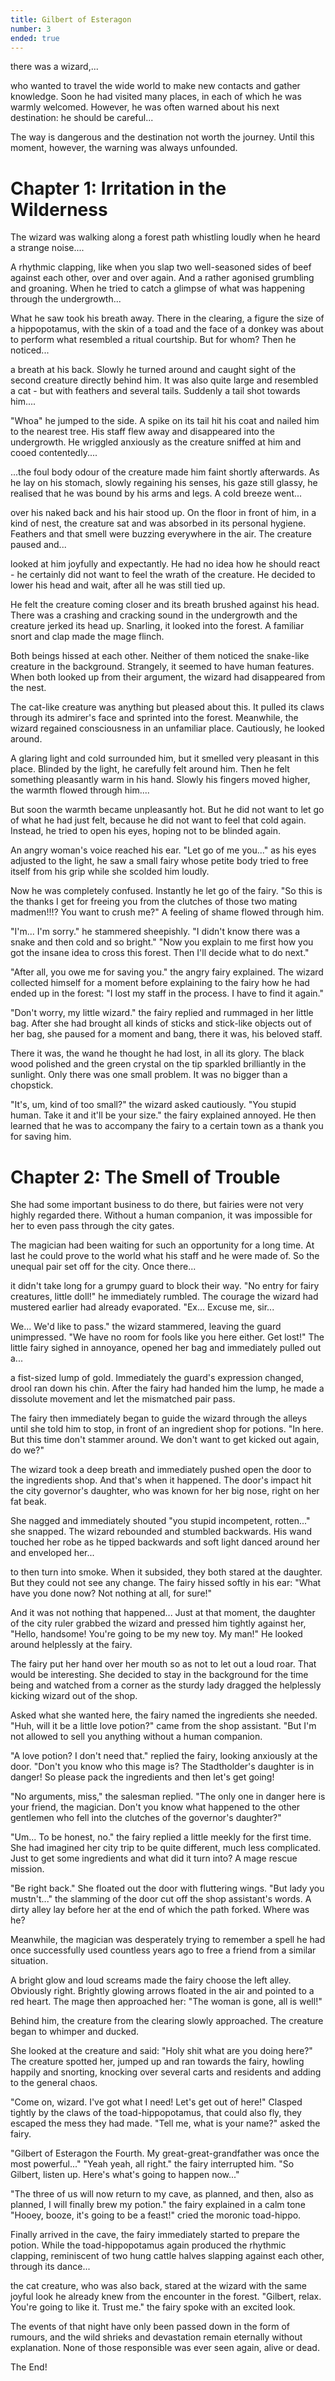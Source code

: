 ```yaml
---
title: Gilbert of Esteragon
number: 3
ended: true
---
```


<story-part-legacy username="mkt">there was a wizard,...</story-part-legacy>

<story-part-legacy username="atra-aranea">who wanted to travel the wide world to make new contacts and gather knowledge. Soon he had visited many places, in each of which he was warmly welcomed. However, he was often warned about his next destination: he should be careful...</story-part-legacy>

<story-part-legacy username="holger.random">The way is dangerous and the destination not worth the journey. Until this moment, however, the warning was always unfounded.</story-part-legacy>

<story-part-legacy username="mkt">

# Chapter 1: Irritation in the Wilderness

</story-part-legacy>

<story-part-legacy username="holger.random">The wizard was walking along a forest path whistling loudly when he heard a strange noise....</story-part-legacy>

<story-part-legacy username="mkt">A rhythmic clapping, like when you slap two well-seasoned sides of beef against each other, over and over again. And a rather agonised grumbling and groaning. When he tried to catch a glimpse of what was happening through the undergrowth...</story-part-legacy>

<story-part-legacy username="hennifant">What he saw took his breath away. There in the clearing, a figure the size of a hippopotamus, with the skin of a toad and the face of a donkey was about to perform what resembled a ritual courtship. But for whom? Then he noticed...</story-part-legacy>

<story-part-legacy username="atra-aranea">a breath at his back. Slowly he turned around and caught sight of the second creature directly behind him. It was also quite large and resembled a cat - but with feathers and several tails. Suddenly a tail shot towards him....</story-part-legacy>

<story-part-legacy username="rapier-e01">"Whoa" he jumped to the side. A spike on its tail hit his coat and nailed him to the nearest tree. His staff flew away and disappeared into the undergrowth. He wriggled anxiously as the creature sniffed at him and cooed contentedly....</story-part-legacy>

<story-part-legacy username="hennifant">...the foul body odour of the creature made him faint shortly afterwards. As he lay on his stomach, slowly regaining his senses, his gaze still glassy, he realised that he was bound by his arms and legs. A cold breeze went...</story-part-legacy>

<story-part-legacy username="hennifant">over his naked back and his hair stood up. On the floor in front of him, in a kind of nest, the creature sat and was absorbed in its personal hygiene. Feathers and that smell were buzzing everywhere in the air. The creature paused and...</story-part-legacy>

<story-part-legacy username="atra-aranea">looked at him joyfully and expectantly. He had no idea how he should react - he certainly did not want to feel the wrath of the creature. He decided to lower his head and wait, after all he was still tied up.</story-part-legacy>

<story-part-legacy username="rapier-e01">He felt the creature coming closer and its breath brushed against his head. There was a crashing and cracking sound in the undergrowth and the creature jerked its head up. Snarling, it looked into the forest. A familiar snort and clap made the mage flinch.</story-part-legacy>

<story-part-legacy username="hennifant" image="https://user-images.githubusercontent.com/6792578/125064565-10c34d00-e0b1-11eb-8dbc-7779b9426221.png"></story-part-legacy>

<story-part-legacy username="atra-aranea">Both beings hissed at each other. Neither of them noticed the snake-like creature in the background. Strangely, it seemed to have human features. When both looked up from their argument, the wizard had disappeared from the nest.</story-part-legacy>

<story-part-legacy username="atra-aranea">The cat-like creature was anything but pleased about this. It pulled its claws through its admirer's face and sprinted into the forest. Meanwhile, the wizard regained consciousness in an unfamiliar place. Cautiously, he looked around.</story-part-legacy>

<story-part-legacy username="hennifant">A glaring light and cold surrounded him, but it smelled very pleasant in this place. Blinded by the light, he carefully felt around him. Then he felt something pleasantly warm in his hand. Slowly his fingers moved higher, the warmth flowed through him....</story-part-legacy>

<story-part-legacy username="atra-aranea">But soon the warmth became unpleasantly hot. But he did not want to let go of what he had just felt, because he did not want to feel that cold again. Instead, he tried to open his eyes, hoping not to be blinded again.</story-part-legacy>

<story-part-legacy username="rapier-e01">An angry woman's voice reached his ear. "Let go of me you..." as his eyes adjusted to the light, he saw a small fairy whose petite body tried to free itself from his grip while she scolded him loudly.</story-part-legacy>

<story-part-legacy username="hennifant">Now he was completely confused. Instantly he let go of the fairy. "So this is the thanks I get for freeing you from the clutches of those two mating madmen!!!? You want to crush me?" A feeling of shame flowed through him.</story-part-legacy>

<story-part-legacy username="atra-aranea">"I'm... I'm sorry." he stammered sheepishly. "I didn't know there was a snake and then cold and so bright." "Now you explain to me first how you got the insane idea to cross this forest. Then I'll decide what to do next."</story-part-legacy>

<story-part-legacy username="atra-aranea">"After all, you owe me for saving you." the angry fairy explained. The wizard collected himself for a moment before explaining to the fairy how he had ended up in the forest: "I lost my staff in the process. I have to find it again."</story-part-legacy>

<story-part-legacy username="hennifant">"Don't worry, my little wizard." the fairy replied and rummaged in her little bag. After she had brought all kinds of sticks and stick-like objects out of her bag, she paused for a moment and bang, there it was, his beloved staff.</story-part-legacy>

<story-part-legacy username="rapier-e01">There it was, the wand he thought he had lost, in all its glory. The black wood polished and the green crystal on the tip sparkled brilliantly in the sunlight. Only there was one small problem. It was no bigger than a chopstick.</story-part-legacy>

<story-part-legacy username="atra-aranea">"It's, um, kind of too small?" the wizard asked cautiously. "You stupid human. Take it and it'll be your size." the fairy explained annoyed. He then learned that he was to accompany the fairy to a certain town as a thank you for saving him.</story-part-legacy>

<story-part-legacy username="mkt">

# Chapter 2: The Smell of Trouble

</story-part-legacy>

<story-part-legacy username="atra-aranea">She had some important business to do there, but fairies were not very highly regarded there. Without a human companion, it was impossible for her to even pass through the city gates.</story-part-legacy>

<story-part-legacy username="hennifant">The magician had been waiting for such an opportunity for a long time. At last he could prove to the world what his staff and he were made of. So the unequal pair set off for the city. Once there...</story-part-legacy>

<story-part-legacy username="the5kyliner">it didn't take long for a grumpy guard to block their way. "No entry for fairy creatures, little doll!" he immediately rumbled. The courage the wizard had mustered earlier had already evaporated. "Ex... Excuse me, sir...</story-part-legacy>

<story-part-legacy username="the5kyliner">We... We'd like to pass." the wizard stammered, leaving the guard unimpressed. "We have no room for fools like you here either. Get lost!" The little fairy sighed in annoyance, opened her bag and immediately pulled out a...</story-part-legacy>

<story-part-legacy username="hennifant">a fist-sized lump of gold. Immediately the guard's expression changed, drool ran down his chin. After the fairy had handed him the lump, he made a dissolute movement and let the mismatched pair pass.</story-part-legacy>

<story-part-legacy username="atra-aranea">The fairy then immediately began to guide the wizard through the alleys until she told him to stop, in front of an ingredient shop for potions. "In here. But this time don't stammer around. We don't want to get kicked out again, do we?"</story-part-legacy>

<story-part-legacy username="hennifant">The wizard took a deep breath and immediately pushed open the door to the ingredients shop. And that's when it happened. The door's impact hit the city governor's daughter, who was known for her big nose, right on her fat beak.</story-part-legacy>

<story-part-legacy username="rapier-e01">She nagged and immediately shouted "you stupid incompetent, rotten..." she snapped. The wizard rebounded and stumbled backwards. His wand touched her robe as he tipped backwards and soft light danced around her and enveloped her...</story-part-legacy>

<story-part-legacy username="atra-aranea">to then turn into smoke. When it subsided, they both stared at the daughter. But they could not see any change. The fairy hissed softly in his ear: "What have you done now? Not nothing at all, for sure!"</story-part-legacy>

<story-part-legacy username="hennifant">And it was not nothing that happened... Just at that moment, the daughter of the city ruler grabbed the wizard and pressed him tightly against her, "Hello, handsome! You're going to be my new toy. My man!" He looked around helplessly at the fairy.</story-part-legacy>

<story-part-legacy username="rapier-e01">The fairy put her hand over her mouth so as not to let out a loud roar. That would be interesting. She decided to stay in the background for the time being and watched from a corner as the sturdy lady dragged the helplessly kicking wizard out of the shop.</story-part-legacy>

<story-part-legacy username="atra-aranea">Asked what she wanted here, the fairy named the ingredients she needed. "Huh, will it be a little love potion?" came from the shop assistant. "But I'm not allowed to sell you anything without a human companion.</story-part-legacy>

<story-part-legacy username="mkt">"A love potion? I don't need that." replied the fairy, looking anxiously at the door. "Don't you know who this mage is? The Stadtholder's daughter is in danger! So please pack the ingredients and then let's get going!</story-part-legacy>

<story-part-legacy username="hennifant">"No arguments, miss," the salesman replied. "The only one in danger here is your friend, the magician. Don't you know what happened to the other gentlemen who fell into the clutches of the governor's daughter?"</story-part-legacy>

<story-part-legacy username="atra-aranea">"Um... To be honest, no." the fairy replied a little meekly for the first time. She had imagined her city trip to be quite different, much less complicated. Just to get some ingredients and what did it turn into? A mage rescue mission.</story-part-legacy>

<story-part-legacy username="rapier-e01">"Be right back." She floated out the door with fluttering wings. "But lady you mustn't..." the slamming of the door cut off the shop assistant's words. A dirty alley lay before her at the end of which the path forked. Where was he?</story-part-legacy>

<story-part-legacy username="science.fiction">Meanwhile, the magician was desperately trying to remember a spell he had once successfully used countless years ago to free a friend from a similar situation.</story-part-legacy>

<story-part-legacy username="atra-aranea">A bright glow and loud screams made the fairy choose the left alley. Obviously right. Brightly glowing arrows floated in the air and pointed to a red heart. The mage then approached her: "The woman is gone, all is well!"</story-part-legacy>

<story-part-legacy username="the-fly-swarm">Behind him, the creature from the clearing slowly approached. The creature began to whimper and ducked.</story-part-legacy>

<story-part-legacy username="rapier-e01">She looked at the creature and said: "Holy shit what are you doing here?" The creature spotted her, jumped up and ran towards the fairy, howling happily and snorting, knocking over several carts and residents and adding to the general chaos.</story-part-legacy>

<story-part-legacy username="mkt">"Come on, wizard. I've got what I need! Let's get out of here!" Clasped tightly by the claws of the toad-hippopotamus, that could also fly, they escaped the mess they had made. "Tell me, what is your name?" asked the fairy.</story-part-legacy>

<story-part-legacy username="hennifant">"Gilbert of Esteragon the Fourth. My great-great-grandfather was once the most powerful..." "Yeah yeah, all right." the fairy interrupted him. "So Gilbert, listen up. Here's what's going to happen now..."</story-part-legacy>

<story-part-legacy username="mkt">"The three of us will now return to my cave, as planned, and then, also as planned, I will finally brew my potion." the fairy explained in a calm tone "Hooey, booze, it's going to be a feast!" cried the moronic toad-hippo.</story-part-legacy>

<story-part-legacy username="hennifant">Finally arrived in the cave, the fairy immediately started to prepare the potion. While the toad-hippopotamus again produced the rhythmic clapping, reminiscent of two hung cattle halves slapping against each other, through its dance...</story-part-legacy>

<story-part-legacy username="mkt">the cat creature, who was also back, stared at the wizard with the same joyful look he already knew from the encounter in the forest. "Gilbert, relax. You're going to like it. Trust me." the fairy spoke with an excited look.</story-part-legacy>

<story-part-legacy username="hennifant">The events of that night have only been passed down in the form of rumours, and the wild shrieks and devastation remain eternally without explanation. None of those responsible was ever seen again, alive or dead.</story-part-legacy>

<story-part-legacy username="mkt">The End!</story-part-legacy>